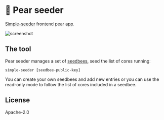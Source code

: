# 🍐 Pear seeder

[Simple-seeder](https://github.com/holepunchto/simple-seeder) frontend pear app.

![screenshot](https://github.com/holepunchto/seeder-frontend/assets/15270736/e2d96bc4-348f-4652-be15-c240cbb268b6)

## The tool

Pear seeder manages a set of [seedbees](https://github.com/holepunchto/seedbee), seed the list of cores running:

```
simple-seeder [seedbee-public-key]
```

You can create your own seedbees and add new entries or you can use the read-only mode to follow the list of cores included in a seedbee.

## License

Apache-2.0
